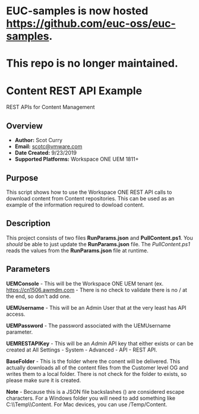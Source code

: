 # EUC-samples is now hosted https://github.com/euc-oss/euc-samples.
# This repo is no longer maintained.

# Content REST API Example
REST APIs for Content Management

## Overview
- **Author:** Scot Curry
- **Email:** scotc@vmware.com
- **Date Created:** 9/23/2019
- **Supported Platforms:** Workspace ONE UEM 1811+

## Purpose
This script shows how to use the Workspace ONE REST API calls to download content from Content repositories.  This can be used as an example of the information required to dowload content.

## Description
This project consists of two files **RunParams.json** and **PullContent.ps1**.  You *should* be able to just update the **RunParams.json** file.  The *PullContent.ps1* reads the values from the **RunParams.json** file at runtime.

## Parameters
**UEMConsole** - This will be the Workspace ONE UEM tenant (ex. https://cn1506.awmdm.com - There is no check to validate there is no / at the end, so don't add one.

**UEMUsername** - This will be an Admin User that at the very least has API access.

**UEMPassword** - The password associated with the UEMUsername parameter.

**UEMRESTAPIKey** - This will be an *Admin* API key that either exists or can be created at All Settings - System - Advanced - API - REST API.

**BaseFolder** - This is the folder where the conent will be delivered.  This actually downloads all of the content files from the Customer level OG and writes them to a local folder.  There is not check for the folder to exists, so please make sure it is created.

**Note** - Because this is a JSON file backslashes (\) are considered escape characters.  For a Windows folder you will need to add something like C:\\\Temp\\\Content.  For Mac devices, you can use /Temp/Content.

